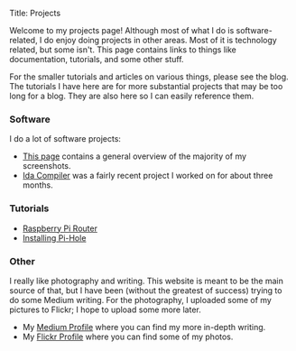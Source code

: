 Title: Projects

Welcome to my projects page! Although most of what I do is software-related, I do enjoy doing projects in other areas. Most of it is technology related, but some isn't. This page contains links to things like documentation, tutorials, and some other stuff.

For the smaller tutorials and articles on various things, please see the blog. The tutorials I have here are for more substantial projects that may be too long for a blog. They are also here so I can easily reference them.

### Software

I do a lot of software projects:

* [This page](/software-projects.html) contains a general overview of the majority of my screenshots.
* [Ida Compiler](ida-log.html) was a fairly recent project I worked on for about three months.

### Tutorials

* [Raspberry Pi Router](/howto/rpi-router.html)
* [Installing Pi-Hole](/howto/pihole-install.html)

### Other

I really like photography and writing. This website is meant to be the main source of that, but I have been (without the greatest of success) trying to do some Medium writing. For the photography, I uploaded some of my pictures to Flickr; I hope to upload some more later.

* My [Medium Profile](https://medium.com/@patrickf2000) where you can find my more in-depth writing.
* My [Flickr Profile](https://www.flickr.com/photos/patrickf2000/) where you can find some of my photos.

